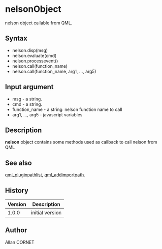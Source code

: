 # nelsonObject

nelson object callable from QML.

## Syntax

- nelson.disp(msg)
- nelson.evaluate(cmd)
- nelson.processevent()
- nelson.call(function_name)
- nelson.call(function_name, arg1, ..., arg5)

## Input argument

- msg - a string.
- cmd - a string.
- function_name - a string: nelson function name to call
- arg1, ..., arg5 - javascript variables

## Description

  <p><b>nelson</b> object contains some methods used as callback to call nelson from QML</p>

## See also

[qml_pluginpathlist](qml_pluginpathlist.md), [qml_addimportpath](qml_addimportpath.md).

## History

| Version | Description     |
| ------- | --------------- |
| 1.0.0   | initial version |

## Author

Allan CORNET
